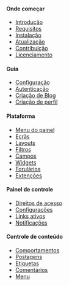 <h4 class="text-orchid font-thin">Onde começar</h4>
<ul class="toc-links">
    <li><a href="/en/docs" title="ORCHID is ...">Introdução</a></li>
    <li><a href="/en/docs/requirements" title="This guideline contains detailed system requirements to install ORCHID to Laravel Framework">Requisitos</a></li>
    <li><a href="/en/docs/installation" title="This guideline embraces the preparations, scenario start-up and steps to perform after installation procedure">Instalação</a></li>
    <li><a href="/en/docs/upgrade">Atualização</a></li>
    <li><a href="/en/docs/contributors">Contribuição</a></li>
    <li><a href="/en/docs/license">Licenciamento</a></li>
</ul>

<h4 class="text-orchid font-thin">Guia</h4>
<ul class="toc-links">
    <li><a href="/en/docs/configuration">Configuração</a></li>
    <li><a href="/en/docs/authentication">Autenticação</a></li>
    <li><a href="/en/docs/tutorial_blog">Criação de Blog</a></li>
    <li><a href="/en/docs/tutorial_profile">Criação de perfil</a></li>
</ul>

<h4 class="text-orchid font-thin">Plataforma</h4>
<ul class="toc-links">
    <li><a href="/en/docs/panel_menu">Menu do painel</a></li>
    <li><a href="/en/docs/screens">Ecrãs</a></li>
    <li><a href="/en/docs/layouts">Layouts</a></li>
    <li><a href="/en/docs/filters">Filtros</a></li>
    <li><a href="/en/docs/field">Campos</a></li>
    <li><a href="/en/docs/widget">Widgets</a></li>
    <li><a href="/en/docs/form">Forulários</a></li>
    <li><a href="/en/docs/extension">Extenções</a></li>
</ul>

<h4 class="text-orchid font-thin">Painel de controle</h4>
<ul class="toc-links">
    <li><a href="/en/docs/access">Direitos de acesso</a></li>
    <li><a href="/en/docs/settings">Configurações</a></li>
    <li><a href="/en/docs/active">Links ativos</a></li>
    <li><a href="/en/docs/alert">Notificações</a></li>
</ul>

<h4 class="text-orchid font-thin">Controle de conteúdo</h4>
<ul class="toc-links">
    <li><a href="/en/docs/entities">Comportamentos</a></li>
    <li><a href="/en/docs/post">Postagens</a></li>
    <li><a href="/en/docs/tags">Etiquetas</a></li>
    <li><a href="/en/docs/comments" title="Work with commentaries in ORCHID">Comentários</a></li>
    <li><a href="/en/docs/menu" title="Orchid menu control, links, user settings and menu parameters.">Menu</a></li>
</ul>

